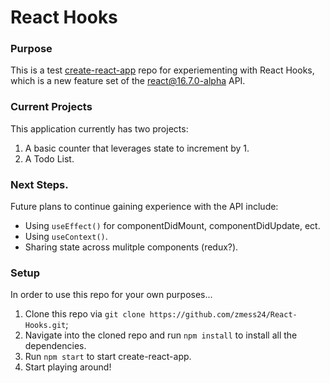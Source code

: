 # React Hooks 

### Purpose

This is a test [create-react-app](https://github.com/facebook/create-react-app) repo for experiementing with React Hooks, which is a new feature set of the react@16.7.0-alpha API.

### Current Projects

This application currently has two projects:

1. A basic counter that leverages state to increment by 1.
2. A Todo List.

### Next Steps.

Future plans to continue gaining experience with the API include:

* Using `useEffect()` for componentDidMount, componentDidUpdate, ect.
* Using `useContext()`.
* Sharing state across mulitple components (redux?).

### Setup

In order to use this repo for your own purposes...

1. Clone this repo via `git clone https://github.com/zmess24/React-Hooks.git`;
2. Navigate into the cloned repo and run `npm install` to install all the dependencies.
3. Run `npm start` to start create-react-app.
4. Start playing around!